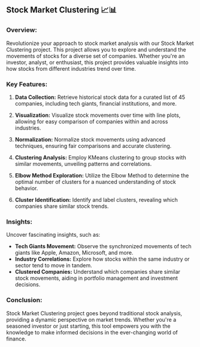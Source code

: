 ## **Stock Market Clustering 📈📊**

### **Overview:**
Revolutionize your approach to stock market analysis with our Stock Market Clustering project. This project allows you to explore and understand the movements of stocks for a diverse set of companies. Whether you're an investor, analyst, or enthusiast, this project provides valuable insights into how stocks from different industries trend over time.

### **Key Features:**
1. **Data Collection:** Retrieve historical stock data for a curated list of 45 companies, including tech giants, financial institutions, and more.
   
2. **Visualization:** Visualize stock movements over time with line plots, allowing for easy comparison of companies within and across industries.

3. **Normalization:** Normalize stock movements using advanced techniques, ensuring fair comparisons and accurate clustering.

4. **Clustering Analysis:** Employ KMeans clustering to group stocks with similar movements, unveiling patterns and correlations.

5. **Elbow Method Exploration:** Utilize the Elbow Method to determine the optimal number of clusters for a nuanced understanding of stock behavior.

6. **Cluster Identification:** Identify and label clusters, revealing which companies share similar stock trends.

### **Insights:**
Uncover fascinating insights, such as:
- **Tech Giants Movement:** Observe the synchronized movements of tech giants like Apple, Amazon, Microsoft, and more.
- **Industry Correlations:** Explore how stocks within the same industry or sector tend to move in tandem.
- **Clustered Companies:** Understand which companies share similar stock movements, aiding in portfolio management and investment decisions.

### **Conclusion:**
Stock Market Clustering project goes beyond traditional stock analysis, providing a dynamic perspective on market trends. Whether you're a seasoned investor or just starting, this tool empowers you with the knowledge to make informed decisions in the ever-changing world of finance.

